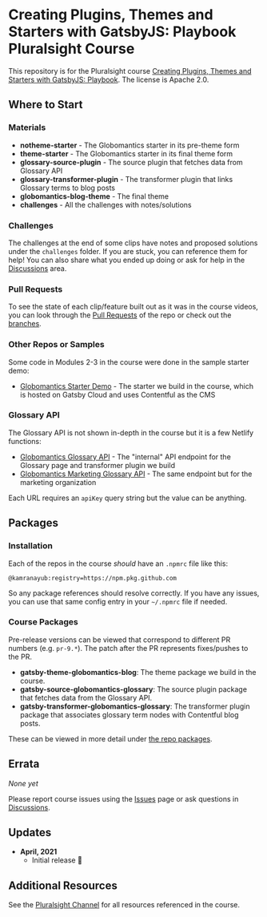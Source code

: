 # Creating Plugins, Themes and Starters with GatsbyJS: Playbook Pluralsight Course

This repository is for the Pluralsight course [Creating Plugins, Themes and Starters with GatsbyJS: Playbook](http://bit.ly/PSCustomizingGatsby). The license is Apache 2.0.

<!-- ![Course overview screenshot](#todo) -->

## Where to Start

### Materials

- **notheme-starter** - The Globomantics starter in its pre-theme form
- **theme-starter** - The Globomantics starter in its final theme form
- **glossary-source-plugin** - The source plugin that fetches data from Glossary API
- **glossary-transformer-plugin** - The transformer plugin that links Glossary terms to blog posts
- **globomantics-blog-theme** - The final theme
- **challenges** - All the challenges with notes/solutions

### Challenges

The challenges at the end of some clips have notes and proposed solutions under the `challenges` folder. If you are stuck, you can reference them for help! You can also share what you ended up doing or ask for help in the [Discussions](discussions) area.

### Pull Requests

To see the state of each clip/feature built out as it was in the course videos, you can look through the [Pull Requests](https://github.com/kamranayub/pluralsight-gatsby-starters-themes-plugins/pulls?q=is%3Apr+sort%3Aupdated-desc+is%3Aclosed) of the repo or check out the [branches](https://github.com/kamranayub/pluralsight-gatsby-starters-themes-plugins/branches).

### Other Repos or Samples

Some code in Modules 2-3 in the course were done in the sample starter demo:

- [Globomantics Starter Demo](https://github.com/kamranayub/pluralsight-gatsby-demo-starter) - The starter we build in the course, which is hosted on Gatsby Cloud and uses Contentful as the CMS

### Glossary API

The Glossary API is not shown in-depth in the course but it is a few Netlify functions:

- [Globomantics Glossary API](https://pluralsight-globomantics-glossary-api.netlify.app/.netlify/functions/glossary?apiKey=123) - The "internal" API endpoint for the Glossary page and transformer plugin we build
- [Globomantics Marketing Glossary API](https://pluralsight-globomantics-glossary-api.netlify.app/.netlify/functions/glossary-marketing?apiKey=123) - The same endpoint but for the marketing organization

Each URL requires an `apiKey` query string but the value can be anything.

## Packages

### Installation

Each of the repos in the course _should_ have an `.npmrc` file like this:

```
@kamranayub:registry=https://npm.pkg.github.com
```

So any package references should resolve correctly. If you have any issues, you can use that same config entry in your `~/.npmrc` file if needed.

### Course Packages

Pre-release versions can be viewed that correspond to different PR numbers (e.g. `pr-9.*`). The patch after the PR represents fixes/pushes to the PR.

- **gatsby-theme-globomantics-blog**: The theme package we build in the course.
- **gatsby-source-globomantics-glossary**: The source plugin package that fetches data from the Glossary API.
- **gatsby-transformer-globomantics-glossary**: The transformer plugin package that associates glossary term nodes with Contentful blog posts.

These can be viewed in more detail under [the repo packages](https://github.com/kamranayub?tab=packages&repo_name=pluralsight-gatsby-starters-themes-plugins).

## Errata

_None yet_

Please report course issues using the [Issues](issues) page or ask questions in [Discussions](discussions).

## Updates

- **April, 2021**
  - Initial release 🎉

## Additional Resources

See the [Pluralsight Channel](https://bit.ly/PSCustomizingGatsbyResources) for all resources referenced in the course.
